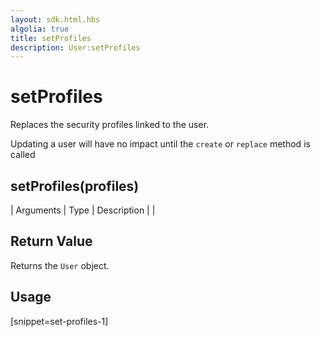 ```yaml
---
layout: sdk.html.hbs
algolia: true
title: setProfiles
description: User:setProfiles
---
```


  

# setProfiles
Replaces the security profiles linked to the user.

<aside class="note">
Updating a user will have no impact until the <code>create</code> or <code>replace</code> method is called
</aside>

## setProfiles(profiles)

| Arguments | Type | Description |
|
## Return Value

Returns the `User` object.

## Usage

[snippet=set-profiles-1]
